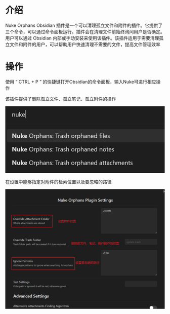 # 介绍

Nuke Orphans Obsidian 插件是一个可以清理孤立文件和附件的插件。它提供了三个命令，可以通过命令面板运行。插件会在清理文件前始终询问用户是否确定。用户可以通过 Obsidian 内部或手动安装来使用该插件。该插件适用于需要清理孤立文件和附件的用户，可以帮助用户快速清理不需要的文件，提高文件管理效率

# 操作

使用 “ CTRL + P ” 的快捷键打开Obsidian的命令面板，输入Nuke可进行相应操作

该插件提供了删除孤立文件、孤立笔记、孤立附件的操作

![image-20240626153652642](assets/image-20240626153652642.png)

在设置中能够指定对附件的检索位置以及要忽略的路径

![image-20240626153918229](assets/image-20240626153918229.png)